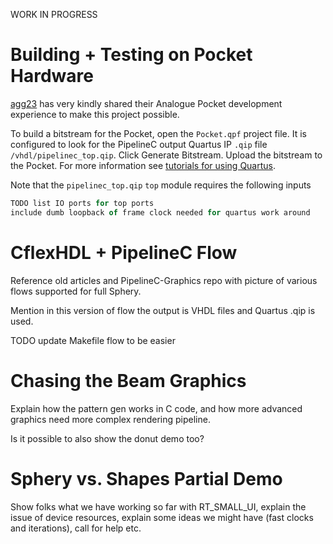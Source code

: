 WORK IN PROGRESS

# Building + Testing on Pocket Hardware

[agg23](https://github.com/agg23/analogue-pocket-utils/wiki/Getting-Started) has very kindly shared their Analogue Pocket development experience to make this project possible. 

To build a bitstream for the Pocket, open the `Pocket.qpf` project file. It is configured to look for the PipelineC output Quartus IP `.qip` file `/vhdl/pipelinec_top.qip`. Click Generate Bitstream. Upload the bitstream to the Pocket. For more information see [tutorials for using Quartus](https://github.com/agg23/analogue-pocket-utils/wiki/Quartus).

Note that the `pipelinec_top.qip` `top` module requires the following inputs 
```vhdl
TODO list IO ports for top ports
include dumb loopback of frame clock needed for quartus work around
```

# CflexHDL + PipelineC Flow
Reference old articles and PipelineC-Graphics repo with picture of various flows supported for full Sphery. 

Mention in this version of flow the output is VHDL files and Quartus .qip is used.

TODO update Makefile flow to be easier

# Chasing the Beam Graphics

Explain how the pattern gen works in C code, and how more advanced graphics need more complex rendering pipeline.

Is it possible to also show the donut demo too?


# Sphery vs. Shapes Partial Demo

Show folks what we have working so far with RT_SMALL_UI, explain the issue of device resources, explain some ideas we might have (fast clocks and iterations), call for help etc.
